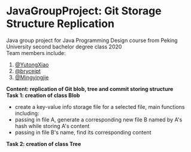 # JavaGroupProject: Git Storage Structure Replication
Java group project for Java Programming Design course from Peking University second bachelor degree class 2020   
Team members include:  
1. [@YutongXiao](https://github.com/YutongXiao)
2. [@brycejpt](https://github.com/brycejpt)
3. [@Mingyingjie](https://github.com/Mingyingjie)

**Content: replication of Git blob, tree and commit storing structure**  
**Task 1: creation of class Blob**  
* create a key-value info storage file for a selected file, main functions including:
* passing in file A, generate a corresponding new file B named by A's hash while storing A's content  
* passing in file B's name, find its corresponding content

**Task 2: creation of class Tree**
